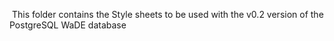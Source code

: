 ﻿
﻿
﻿This folder contains the Style sheets to be used with the v0.2 version of the PostgreSQL WaDE database
